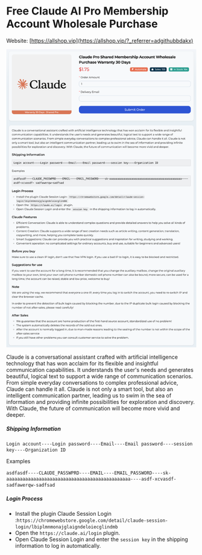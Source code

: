 # Free Claude AI Pro Membership Account Wholesale Purchase

Website: [https://allshop.vip](https://allshop.vip/?_referrer=adgithubbdakx)

![allshop-claude](allshop-claude.png)

Claude is a conversational assistant crafted with artificial intelligence technology that has won acclaim for its flexible and insightful communication capabilities. It understands the user's needs and generates beautiful, logical text to support a wide range of communication scenarios. From simple everyday conversations to complex professional advice, Claude can handle it all. Claude is not only a smart tool, but also an intelligent communication partner, leading us to swim in the sea of information and providing infinite possibilities for exploration and discovery. With Claude, the future of communication will become more vivid and deeper.

##### Shipping Information

```
Login account----Login password----Email----Email password----session key----Organization ID
```

Examples

```
asdfasdf----CLAUDE_PASSWPRD----EMAIL----EMAIL_PASSWORD----sk-aaaaaaaaaaaaaaaaaaaaaaaaaaaaaaaaaaaaaaaaaaaaaa----asdf-xcvasdf- sadfawerqw-sadfsad
```

##### Login Process

- Install the plugin Claude Session Login
  :``https://chromewebstore.google.com/detail/claude-session-login/lbiplmnmonajglaigndeloiecglindmb``
- Open the `https://claude.ai/login` plugin.
- Open Claude Session Login and enter the `session key` in the shipping information to log in automatically.
